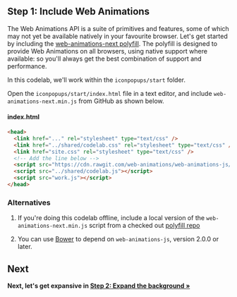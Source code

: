 ## Step 1: Include Web Animations

The Web Animations API is a suite of primitives and features, some of which may not yet be available natively in your favourite browser. Let's get started by including the [web-animations-next polyfill](https://github.com/web-animations/web-animations-js#web-animations-nextminjs). The polyfill is designed to provide Web Animations on all browsers, using native support where available: so you'll always get the best combination of support and performance.

In this codelab, we'll work within the `iconpopups/start` folder.

Open the `iconpopups/start/index.html` file in a text editor, and include `web-animations-next.min.js` from GitHub as shown below.

#### index.html

```html
<head>
  <link href="..." rel="stylesheet" type="text/css" />
  <link href="../shared/codelab.css" rel="stylesheet" type="text/css" />
  <link href="site.css" rel="stylesheet" type="text/css" />
  <!-- Add the line below -->
  <script src="https://cdn.rawgit.com/web-animations/web-animations-js/2.1.2/web-animations-next.min.js"></script>
  <script src="../shared/codelab.js"></script>
  <script src="work.js"></script>
</head>
```

### Alternatives

1. If you're doing this codelab offline, include a local version of the `web-animations-next.min.js` script from a checked out [polyfill repo](https://github.com/web-animations/web-animations-js#web-animations-nextminjs)

2. You can use [Bower](http://bower.io/) to depend on `web-animations-js`, version 2.0.0 or later.

## Next

**Next, let's get expansive in [Step 2: Expand the background &raquo;](step2.md)**